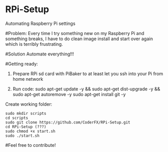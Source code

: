 # RPi-Setup
Automating Raspberry Pi settings

#Problem:
Every time I try something new on my Raspberry Pi and something breaks, I have to do clean image install and start over again which is terribly frustrating.

#Solution
Automate everything!!!

#Getting ready:

1. Prepare RPi sd card with PiBaker to at least let you ssh into your Pi from home network

2. Run code:
sudo apt-get update -y && sudo apt-get dist-upgrade -y && sudo apt-get autoremove -y
sudo apt-get install git -y


Create working folder:

	sudo mkdir scripts
	cd scripts
	sudo git clone https://github.com/CoderFX/RPi-Setup.git
	cd RPi-Setup (???)
	sudo chmod +x start.sh
	sudo ./start.sh

#Feel free to contribute!
